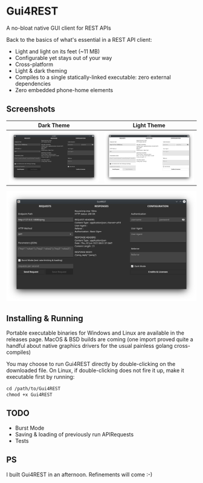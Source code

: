 # Gui4REST
A no-bloat native GUI client for REST APIs

Back to the basics of what's essential in a REST API client:
- Light and light on its feet (~11 MB)
- Configurable yet stays out of your way
- Cross-platform
- Light & dark theming
- Compiles to a single statically-linked executable: zero external dependencies
- Zero embedded phone-home elements


## Screenshots

| Dark Theme  | Light Theme |
| ------------- | ------------- |
| ![Dark Theme](screenshot-dark-theme.png)  | ![Light Theme](screenshot-light-theme.png)  |

![Dark Theme](screenshot-dark-theme.png)



## Installing & Running
Portable executable binaries for Windows and Linux are available in the releases page.
MacOS & BSD builds are coming (one import proved quite a handful about native graphics drivers for the usual painless golang cross-compiles)

You may choose to run Gui4REST directly by double-clicking on the downloaded file.
On Linux, if double-clicking does not fire it up, make it executable first by running:
```
cd /path/to/Gui4REST
chmod +x Gui4REST
```


## TODO
- Burst Mode
- Saving & loading of previously run APIRequests
- Tests



## PS
I built Gui4REST in an afternoon. Refinements will come :-)
